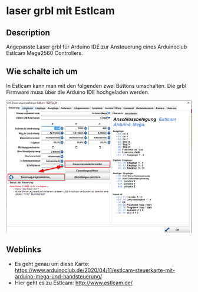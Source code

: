 # laser grbl mit Estlcam

## Description
Angepasste Laser grbl für Arduino IDE zur Ansteuerung eines Arduinoclub Estlcam Mega2560 Controllers.

## Wie schalte ich um
In Estlcam kann man mit den folgenden zwei Buttons umschalten. Die grbl Firmware muss über die Arduino IDE hochgeladen werden.

![Logo](pics/screen1.png)


## Weblinks
- Es geht genau um diese Karte: https://www.arduinoclub.de/2020/04/11/estlcam-steuerkarte-mit-arduino-mega-und-handsteuerung/
- Hier geht es zu Estlcam: http://www.estlcam.de/
